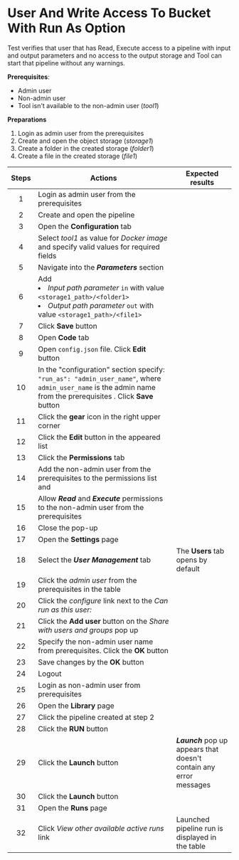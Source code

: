 # User And Write Access To Bucket With Run As Option

Test verifies that user that has Read, Execute access to a pipeline with input and output parameters and no access to the output storage and Tool can start that pipeline without any warnings.

**Prerequisites**:
- Admin user
- Non-admin user
- Tool isn't available to the non-admin user (*tool1*)

**Preparations**
1. Login as admin user from the prerequisites
2. Create and open the object storage (*storage1*)
3. Create a folder in the created storage (*folder1*)
4. Create a file in the created storage (*file1*)

| Steps | Actions | Expected results |
| :---: | --- | --- |
| 1 | Login as admin user from the prerequisites | |
| 2 | Create and open the pipeline | |
| 3 | Open the **Configuration** tab | |
| 4 | Select *tool1* as value for *Docker image* and specify valid values for required fields| |
| 5 | Navigate into the ***Parameters*** section | |
| 6 | Add <li> *Input path parameter* `in` with value `<storage1_path>/<folder1>` <li> *Output path parameter* `out` with value `<storage1_path>/<file1>` | |
| 7 | Click **Save** button | |
| 8 | Open **Code** tab | |
| 9 | Open `config.json` file. Click **Edit** button | |
| 10 |  In the "configuration" section specify: `"run_as": "admin_user_name"`, where `admin_user_name` is the admin name from the prerequisites . Click **Save** button | |
| 11 | Click the **gear** icon in the right upper corner | |
| 12 | Click the **Edit** button in the appeared list | |
| 13 | Click the **Permissions** tab | |
| 14 | Add the non-admin user from the prerequisites to the permissions list and | |
| 15 | Allow ***Read*** and ***Execute*** permissions to the non-admin user from the prerequisites | |
| 16 | Close the pop-up | |
| 17 | Open the **Settings** page | |
| 18 | Select the ***User Management*** tab | The **Users** tab opens by default |
| 19 | Click the *admin user* from the prerequisites in the table | |
| 20 | Click the *configure* link next to the *Can run as this user:* | |
| 21 | Click the **Add user** button on the *Share with users and groups* pop up | |
| 22 | Specify the non-admin user name from prerequisites. Click the **OK** button | |
| 23 | Save changes by the **OK** button | |
| 24 | Logout | |
| 25 | Login as non-admin user from prerequisites | |
| 26 | Open the **Library** page | |
| 27 | Click the pipeline created at step 2 | |
| 28 | Click the **RUN** button | |
| 29 | Click the **Launch** button | ***Launch*** pop up appears that doesn't contain any error messages | |
| 30 | Click the **Launch** button | |
| 31 | Open the **Runs** page | |
| 32 | Click *View other available active runs* link | Launched pipeline run is displayed in the table |
